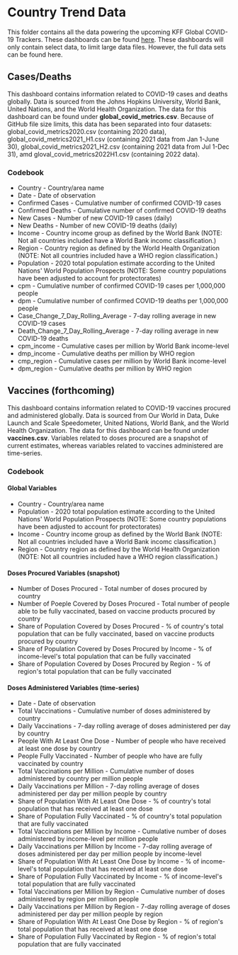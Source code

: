 # Country Trend Data
This folder contains all the data powering the upcoming KFF Global COVID-19 Trackers. These dashboards can be found [here](https://www.kff.org/coronavirus-covid-19/fact-sheet/coronavirus-tracker/). These dashboards will only contain select data, to limit large data files. However, the full data sets can be found here. 

## Cases/Deaths
This dashboard contains information related to COVID-19 cases and deaths globally. Data is sourced from the Johns Hopkins University, World Bank, United Nations, and the World Health Organization. The data for this dashboard can be found under **global_covid_metrics.csv**. Because of GitHub file size limits, this data has been separated into four datasets: global_covid_metrics2020.csv (containing 2020 data), global_covid_metrics2021_H1.csv (containing 2021 data from Jan 1-June 30), global_covid_metrics2021_H2.csv (containing 2021 data from Jul 1-Dec 31), amd gloval_covid_metrics2022H1.csv (containing 2022 data). 

### Codebook

- Country - Country/area name
- Date - Date of observation
- Confirmed Cases - Cumulative number of confirmed COVID-19 cases
- Confirmed Deaths - Cumulative number of confirmed COVID-19 deaths
- New Cases - Number of new COVID-19 cases (daily)
- New Deaths - Number of new COVID-19 deaths (daily)
- Income - Country income group as defined by the World Bank (NOTE: Not all countries included have a World Bank incomc classification.)
- Region - Country region as defined by the World Health Organization (NOTE: Not all countries included have a WHO region classification.)
- Population - 2020 total population estimate according to the United Nations' World Population Prospects (NOTE: Some country populations have been adjusted to account for protectorates)
- cpm - Cumulative number of confirmed COVID-19 cases per 1,000,000 people
- dpm - Cumulative number of confirmed COVID-19 deaths per 1,000,000 people
- Case_Change_7_Day_Rolling_Average - 7-day rolling average in new COVID-19 cases
- Death_Change_7_Day_Rolling_Average - 7-day rolling average in new COVID-19 deaths
- cpm_income - Cumulative cases per million by World Bank income-level
- dmp_income - Cumulative deaths per million by WHO region
- cmp_region - Cumulative cases per million by World Bank income-level
- dpm_region - Cumulative deaths per million by WHO region

## Vaccines (forthcoming)
This dashboard contains information related to COVID-19 vaccines procured and administered globally. Data is sourced from Our World in Data, Duke Launch and Scale Speedometer, United Nations, World Bank, and the World Health Organization. The data for this dashboard can be found under **vaccines.csv**. Variables related to doses procured are a snapshot of current estimates, whereas variables related to vaccines administered are time-series. 

### Codebook
#### Global Variables
- Country - Country/area name
- Population - 2020 total population estimate according to the United Nations' World Population Prospects (NOTE: Some country populations have been adjusted to account for protectorates)
- Income - Country income group as defined by the World Bank (NOTE: Not all countries included have a World Bank incomc classification.)
- Region - Country region as defined by the World Health Organization (NOTE: Not all countries included have a WHO region classification.)

#### Doses Procured Variables (snapshot)
- Number of Doses Procured - Total number of doses procured by country
- Number of Poeple Covered by Doses Procured - Total number of people able to be fully vaccinated, based on vaccine products procured by country
- Share of Population Covered by Doses Procured - % of country's total population that can be fully vaccinated, based on vaccine products procured by country
- Share of Population Covered by Doses Procured by Income - % of income-level's total population that can be fully vaccinated
- Share of Population Covered by Doses Procured by Region - % of region's total population that can be fully vaccinated

#### Doses Administered Variables (time-series)
- Date - Date of observation
- Total Vaccinations - Cumulative number of doses administered by country
- Daily Vaccinations - 7-day rolling average of doses administered per day by country
- People With At Least One Dose - Number of people who have received at least one dose by country
- People Fully Vaccinated - Number of people who have are fully vaccinated by country
- Total Vaccinations per Million - Cumulative number of doses administered by country per million people
- Daily Vaccinations per Million - 7-day rolling average of doses administered per day per million people by country
- Share of Population With At Least One Dose - % of country's total population that has received at least one dose
- Share of Population Fully Vaccinated - % of country's total population that are fully vaccinated
- Total Vaccinations per Million by Income - Cumulative number of doses administered by income-level per million people
- Daily Vaccinations per Million by Income - 7-day rolling average of doses administered per day per million people by income-level
- Share of Population With At Least One Dose by Income - % of income-level's total population that has received at least one dose
- Share of Population Fully Vaccinated by Income - % of income-level's total population that are fully vaccinated
- Total Vaccinations per Million by Region - Cumulative number of doses administered by region per million people
- Daily Vaccinations per Million by Region - 7-day rolling average of doses administered per day per million people by region
- Share of Population With At Least One Dose by Region - % of region's total population that has received at least one dose
- Share of Population Fully Vaccinated by Region - % of region's total population that are fully vaccinated


